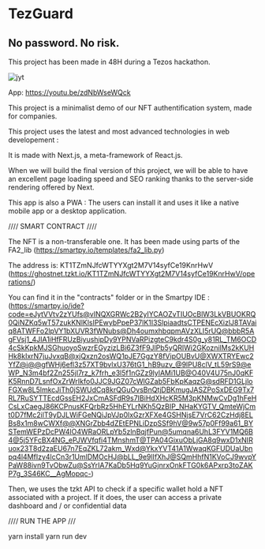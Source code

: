 # TezGuard
## No password. No risk.

This project has been made in 48H during a Tezos hackathon.

![jyt](https://user-images.githubusercontent.com/13381610/235973136-d1c236ec-2c00-4915-b3f2-6a8c75ea1616.png)

App: https://youtu.be/zdNbWseWQck

This project is a minimalist demo of our NFT authentification system, made for companies.

This project uses the latest and most advanced technologies in web developement :

It is made with Next.js, a meta-framework of React.js.

When we will build the final version of this project, we will be able to have an excellent page loading speed and SEO ranking thanks to the server-side rendering offered by Next.

This app is also a PWA : The users can install it and uses it like a native mobile app or a desktop application.

//// SMART CONTRACT ////

The NFT is a non-transferable one. It has been made using parts of the FA2_lib (https://smartpy.io/templates/fa2_lib.py)

The address is: KT1TZmNJfcWTYYXgt2M7V14syfCe19KnrHwV (https://ghostnet.tzkt.io/KT1TZmNJfcWTYYXgt2M7V14syfCe19KnrHwV/operations/)

You can find it in the "contracts" folder or in the Smartpy IDE : (https://smartpy.io/ide?code=eJytVVtv2zYUfs@vINQXGRWc2B2yIYCAOZvTIUOcBlW3LkVBUOKRQ0QiNZKq5wT57zukKNlKlsIPEwybPpeP37lK1I3SlpiaadtsCTPENEcXizlJ8TAVaiq8ATWFFo2lpVY1bXUVR3fWNubs@Dh4oumxhbqpmAVzXLI5rUQ@bbbR5AgFVsj1_4JIA1iHfFRUzBiyushipDy9YPNVaRPizgteC9kdr4S0g_y81RL_TM6OCD4cSkKpkMJSGhuoyoSwzrEGyzizLBi6Z3fF9JlPb5yQRlWi2GKoznilMs2kKUHHk8kIxrN7juJvxqB@xjQxzn2osWQ1pJE7GgzY8fVipOUBvU@XWXTRYEwc2YfZ@i@@gfWHj6efl3z57XT9bvlxU376tG1_hB9uzv_@9lPU8clV_tL59rS9@eWP_N3m4bf2Zn255jI7rz_k7frh_e3l5f1nGZz9lylAMi1UB@O40V4U75nJ0qKFK5RnnD7LsnfOxZrWrIkfo0JJC9JGZ07cWlGZab5FbKpKaqzG@sdRFD1GLjloFGXw8L5lmkcJiTh0jSWUdCq8krQGuOvsBnQtjDBKmugJASZPoSxDEG9Tx7RL7RuSYTTEcdGssEH2JxCmASFdR9s7IBiHdXHcKR5M3pKNMwCvDg1hFeHCsLxCaegJ86KCPnusKFQrbRz5HhEYLrNKh5QzBIP_NHaKYGTV_QmteWjCmt0D7fMc2ilT9yDJLWiFGeNQiJpVJp0lxGzrXFXe4GSHNjsE7VrC62CzHdj8ELBs8x1m8wCWXf@@XNGrZbb4dZEtEPNLiDzpSSf9hV@9w57p0Ff99a61_BYSTemWEPzDcPW4lO4WRaORLpYb5zlnBqjfPun@5umqna6UhL3FYV1MQ6B4@5j5YFcBX4NG_ePJWVfqfi4TMnshmT@TPA04GixuObLjGA8q9wxD1xNIRuox23T8d2zaEU67n7EqZKL72akm_Wxd@YkxYVT41A1WwaqKGFUDUaUbnpq4l4MfIzy4lcCn3r1UmlDMOcHJ@bLL_9e9lIfXhJ@SQmHhfN1KVoCJ9wvpYPaW88ivn9TvObwZu@SsYrIA7KaDb5Hq9YuGjnrxOnkFTG0k6APxrp3toZAKP7g_3S46KC__AgMopqc-)

Then, we uses the tzkt API to check if a specific wallet hold a NFT associated with a project. If it does, the user can access a private dashboard and / or confidential data

//// RUN THE APP ///

yarn install
yarn run dev 
